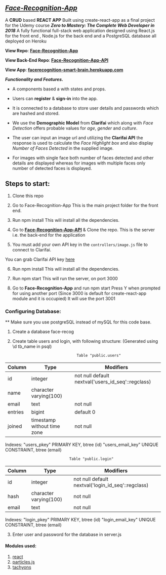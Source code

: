 ## [_Face-Recognition-App_](https://facerecognition-smart-brain.herokuapp.com)

A **CRUD** based **REACT APP** Built using create-react-app as a final project for the Udemy course **_Zero to Mastery: The Complete Web Developer in 2018_**  A fully functional full-stack web application designed using React.js for the front end , Node.js for the back end and a PostgreSQL database all deployed on Heroku

**View Repo**: [**Face-Recognition-App**](https://github.com/SivaramPg/Face-Recognition-App) 

**View Back-End Repo**: [**Face-Recognition-App-API**](https://github.com/SivaramPg/Face-Recognition-App-API) 

**View App**: [**facerecognition-smart-brain.herokuapp.com**](https://facerecognition-smart-brain.herokuapp.com)

**_Functionality and Features._**

* A components based a with states and props.

* Users can **register** & **sign-in** into the app. 

* It is connected to a database to store user details and passwords which are hashed and stored. 

* We use the **Demographic Model** from **Clarifai** which along with _Face Detection_ offers probable values for _age_, _gender_ and _culture_.

* The user can input an image url and utilizing the **Clarifai API** the response is used to calculate the _Face Highlight box_ and also display _Number of Faces Detected_ in the supplied image.

* For images with single face both number of faces detected and other details are displayed whereas for images with multiple faces only number of detected faces is displayed.

## Steps to start:
1. Clone this repo

2. Go to Face-Recognition-App
    This is the main project folder for the front end.

3. Run npm install
    This will install all the dependencies.

4. Go to [**Face-Recognition-App-API**](https://github.com/SivaramPg/Face-Recognition-App-API) & Clone the repo.
    This is the server i.e. the back-end for the application

5. You must add your own API key in the `controllers/image.js` file to connect to Clarifai.

You can grab Clarifai API key [here](https://www.clarifai.com/)
    
6. Run npm install
    This will install all the dependencies.
    
7. Run npm start
    This will run the server, on port 3000
    
8. Go to **Face-Recognition-App** and run npm start
    Press Y when prompted for using another port
    (Since 3000 is default for create-react-app module and it is occupied)
    It will use the port 3001
    
    
### Configuring Database:
** Make sure you use postgreSQL instead of mySQL for this code base.
1. Create a database face-recog
2. Create table users and login, with following structure:
(Generated using \d tb_name in psql)

                                    Table "public.users"
                                    
| Column  |            Type             |                     Modifiers
|---------|-----------------------------|-----------------------------------------------
| id      | integer                     | not null default nextval('users_id_seq'::regclass)
| name    | character varying(100)      | 
| email   | text                        | not null
| entries | bigint                      | default 0
| joined  | timestamp without time zone | not null
Indexes:
    "users_pkey" PRIMARY KEY, btree (id)
    "users_email_key" UNIQUE CONSTRAINT, btree (email)
    
                                 Table "public.login"                                 
| Column |          Type          |                     Modifiers
|--------|------------------------|----------------------------------------------------
| id     | integer                | not null default nextval('login_id_seq'::regclass)
| hash   | character varying(100) | not null
| email  | text                   | not null
Indexes:
    "login_pkey" PRIMARY KEY, btree (id)
    "login_email_key" UNIQUE CONSTRAINT, btree (email)



3. Enter user and password for the database in server.js

#### Modules used:
1. [react](https://www.npmjs.com/package/react)
2. [particles.js](https://www.npmjs.com/package/react-particle-js)
3. [tachyons](https://www.npmjs.com/package/tachyons)


